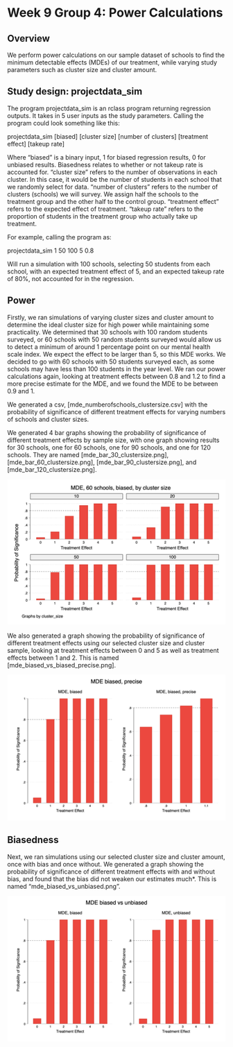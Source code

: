 # Week 9 Group 4: Power Calculations

## Overview
We perform power calculations on our sample dataset of schools to find the minimum detectable effects (MDEs) of our treatment, while varying study parameters such as cluster size and cluster amount.

## Study design: projectdata_sim
The program projectdata_sim is an rclass program returning regression outputs. It takes in 5 user inputs as the study parameters. Calling the program could look something like this:


projectdata_sim [biased] [cluster size] [number of clusters] [treatment effect] [takeup rate]

Where
“biased” is a binary input, 1 for biased regression results, 0 for unbiased results. Biasedness relates to whether or not takeup rate is accounted for.
“cluster size” refers to the number of observations in each cluster. In this case, it would be the number of students in each school that we randomly select for data.
“number of clusters” refers to the number of clusters (schools) we will survey. We assign half the schools to the treatment group and the other half to the control group.
“treatment effect” refers to the expected effect of treatment.
“takeup rate” refers to the proportion of students in the treatment group who actually take up treatment.

For example, calling the program as:

projectdata_sim 1 50 100 5 0.8

Will run a simulation with 100 schools, selecting 50 students from each school, with an expected treatment effect of 5, and an expected takeup rate of 80%, not accounted for in the regression.

## Power
Firstly, we ran simulations of varying cluster sizes and cluster amount to determine the ideal cluster size for high power while maintaining some practicality.
We determined that 30 schools with 100 random students surveyed, or 60 schools with 50 random students surveyed would allow us to detect a minimum of around 1 percentage point on our mental health scale index. We expect the effect to be larger than 5, so this MDE works. We decided to go with 60 schools with 50 students surveyed each, as some schools may have less than 100 students in the year level. We ran our power calculations again, looking at treatment effects between 0.8 and 1.2 to find a more precise estimate for the MDE, and we found the MDE to be between 0.9 and 1.

We generated a csv, [mde_numberofschools_clustersize.csv] with the probability of significance of different treatment effects for varying numbers of schools and cluster sizes.

We generated 4 bar graphs showing the probability of significance of different treatment effects by sample size, with one graph showing results for 30 schools, one for 60 schools, one for 90 schools, and one for 120 schools. They are named [mde_bar_30_clustersize.png], [mde_bar_60_clustersize.png], [mde_bar_90_clustersize.png], and [mde_bar_120_clustersize.png].

![](mde_bar_60_clustersize.png)

We also generated a graph showing the probability of significance of different treatment effects using our selected cluster size and cluster sample, looking at treatment effects between 0 and 5 as well as treatment effects between 1 and 2. This is named [mde_biased_vs_biased_precise.png].

![](mde_biased_vs_biased_precise.png)

## Biasedness
Next, we ran simulations using our selected cluster size and cluster amount, once with bias and once without. We generated a graph showing the probability of significance of different treatment effects with and without bias, and found that the bias did not weaken our estimates much*. This is named “mde_biased_vs_unbiased.png”.

![](mde_biased_vs_unbiased.png)
